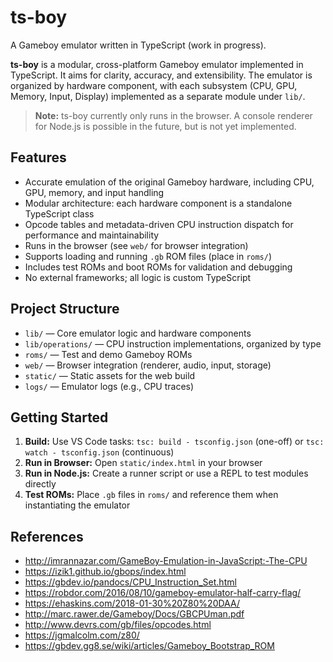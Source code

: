 # ts-boy

A Gameboy emulator written in TypeScript (work in progress).

**ts-boy** is a modular, cross-platform Gameboy emulator implemented in TypeScript. It aims for clarity, accuracy, and extensibility. The emulator is organized by hardware component, with each subsystem (CPU, GPU, Memory, Input, Display) implemented as a separate module under `lib/`.

> **Note:** ts-boy currently only runs in the browser. A console renderer for Node.js is possible in the future, but is not yet implemented.

## Features
- Accurate emulation of the original Gameboy hardware, including CPU, GPU, memory, and input handling
- Modular architecture: each hardware component is a standalone TypeScript class
- Opcode tables and metadata-driven CPU instruction dispatch for performance and maintainability
- Runs in the browser (see `web/` for browser integration)
- Supports loading and running `.gb` ROM files (place in `roms/`)
- Includes test ROMs and boot ROMs for validation and debugging
- No external frameworks; all logic is custom TypeScript

## Project Structure
- `lib/` — Core emulator logic and hardware components
- `lib/operations/` — CPU instruction implementations, organized by type
- `roms/` — Test and demo Gameboy ROMs
- `web/` — Browser integration (renderer, audio, input, storage)
- `static/` — Static assets for the web build
- `logs/` — Emulator logs (e.g., CPU traces)

## Getting Started
1. **Build:** Use VS Code tasks: `tsc: build - tsconfig.json` (one-off) or `tsc: watch - tsconfig.json` (continuous)
2. **Run in Browser:** Open `static/index.html` in your browser
3. **Run in Node.js:** Create a runner script or use a REPL to test modules directly
4. **Test ROMs:** Place `.gb` files in `roms/` and reference them when instantiating the emulator

## References

- http://imrannazar.com/GameBoy-Emulation-in-JavaScript:-The-CPU
- https://izik1.github.io/gbops/index.html
- https://gbdev.io/pandocs/CPU_Instruction_Set.html
- https://robdor.com/2016/08/10/gameboy-emulator-half-carry-flag/
- https://ehaskins.com/2018-01-30%20Z80%20DAA/
- http://marc.rawer.de/Gameboy/Docs/GBCPUman.pdf
- http://www.devrs.com/gb/files/opcodes.html
- https://jgmalcolm.com/z80/
- https://gbdev.gg8.se/wiki/articles/Gameboy_Bootstrap_ROM
